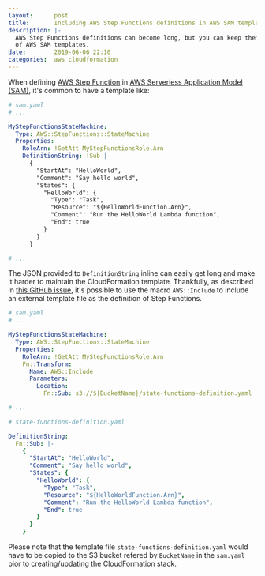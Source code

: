 ```yaml
---
layout:      post
title:       Including AWS Step Functions definitions in AWS SAM templates
description: |-
  AWS Step Functions definitions can become long, but you can keep them out
  of AWS SAM templates.
date:        2019-06-06 22:10
categories:  aws cloudformation
---
```


When defining [AWS Step Function][aws-step-functions] in
[AWS Serverless Application Model (SAM)][aws-sam], it's common to have a
template like:

```yaml
# sam.yaml
# ...

MyStepFunctionsStateMachine:
  Type: AWS::StepFunctions::StateMachine
  Properties:
    RoleArn: !GetAtt MyStepFunctionsRole.Arn
    DefinitionString: !Sub |-
      {
        "StartAt": "HelloWorld",
        "Comment": "Say hello world",
        "States": {
          "HelloWorld": {
            "Type": "Task",
            "Resource": "${HelloWorldFunction.Arn}",
            "Comment": "Run the HelloWorld Lambda function",
            "End": true
          }
        }
      }

# ...
```

The JSON provided to `DefinitionString` inline can easily get long and make it
harder to maintain the CloudFormation template. Thankfully, as described in
[this GitHub issue][sam-issue-531], it's possible to use the macro `AWS::Include`
to include an external template file as the definition of Step Functions.

```yaml
# sam.yaml
# ...

MyStepFunctionsStateMachine:
  Type: AWS::StepFunctions::StateMachine
  Properties:
    RoleArn: !GetAtt MyStepFunctionsRole.Arn
    Fn::Transform:
      Name: AWS::Include
      Parameters:
        Location:
          Fn::Sub: s3://${BucketName}/state-functions-definition.yaml

# ...
```

```yaml
# state-functions-definition.yaml

DefinitionString:
  Fn::Sub: |-
    {
      "StartAt": "HelloWorld",
      "Comment": "Say hello world",
      "States": {
        "HelloWorld": {
          "Type": "Task",
          "Resource": "${HelloWorldFunction.Arn}",
          "Comment": "Run the HelloWorld Lambda function",
          "End": true
        }
      }
    }
```

Please note that the template file `state-functions-definition.yaml` would have
to be copied to the S3 bucket refered by `BucketName` in the `sam.yaml` pior to
creating/updating the CloudFormation stack.

[aws-step-functions]: https://docs.aws.amazon.com/AWSCloudFormation/latest/UserGuide/aws-resource-stepfunctions-statemachine.html
[aws-sam]: https://docs.aws.amazon.com/serverless-application-model/latest/developerguide/serverless-sam-template-basics.html
[sam-issue-531]: https://github.com/awslabs/serverless-application-model/issues/531
